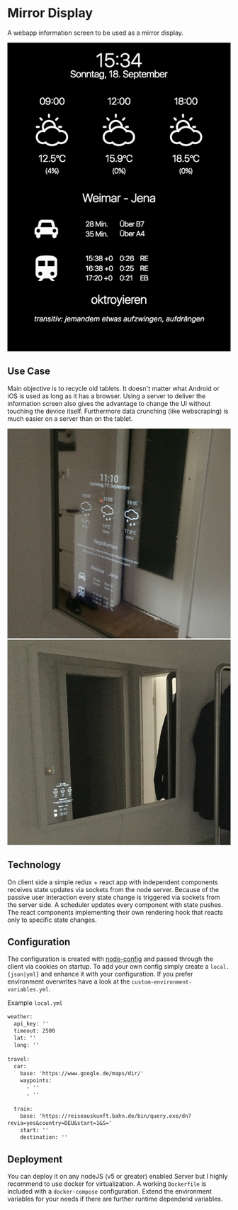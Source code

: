 # Mirror Display
A webapp information screen to be used as a mirror display.

![Screenshot](https://raw.githubusercontent.com/alexander-heimbuch/mirror-display/master/footage/screenshot.png)

## Use Case

Main objective is to recycle old tablets. It doesn't matter what Android or iOS is used as long as it has a browser.
Using a server to deliver the information screen also gives the advantage to change the UI without touching the device itself.
Furthermore data crunching (like webscraping) is much easier on a server than on the tablet.

![Close Up](https://raw.githubusercontent.com/alexander-heimbuch/mirror-display/master/footage/closeup.jpg)
![Nearfield](https://raw.githubusercontent.com/alexander-heimbuch/mirror-display/master/footage/nearfield.jpg)

## Technology

On client side a simple redux + react app with independent components receives state updates via sockets from the node server.
Because of the passive user interaction every state change is triggered via sockets from the server side. A scheduler updates every component with state pushes.
The react components implementing their own rendering hook that reacts only to specific state changes.

## Configuration

The configuration is created with [node-config](https://github.com/lorenwest/node-config) and passed through the client via cookies on startup. To add your own config simply create a ``local.{json|yml}`` and enhance it with your configuration.
If you prefer environment overwrites have a look at the ``custom-environment-variables.yml``.

Example ``local.yml``
```
weather:
  api_key: ''
  timeout: 2500
  lat: ''
  long: ''

travel:
  car:
    base: 'https://www.google.de/maps/dir/'
    waypoints:
      - ''
      - ''

  train:
    base: 'https://reiseauskunft.bahn.de/bin/query.exe/dn?revia=yes&country=DEU&start=1&S='
    start: ''
    destination: ''
```

## Deployment

You can deploy it on any nodeJS (v5 or greater) enabled Server but I highly recommend to use docker for virtualization.
A working ``Dockerfile`` is included with a ``docker-compose`` configuration. Extend the environment variables for your needs if there are further runtime dependend variables.
